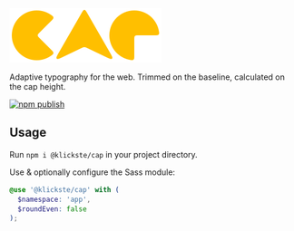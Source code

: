 ![cap logo](./cap.svg)

Adaptive typography for the web. Trimmed on the baseline, calculated on the cap height.

[![npm publish](https://github.com/klickste/cap/actions/workflows/npm-publish.yml/badge.svg)](https://github.com/klickste/cap/actions/workflows/npm-publish.yml)

## Usage

Run `npm i @klickste/cap` in your project directory.

Use & optionally configure the Sass module:

```scss
@use '@klickste/cap' with (
  $namespace: 'app',
  $roundEven: false
);
```
